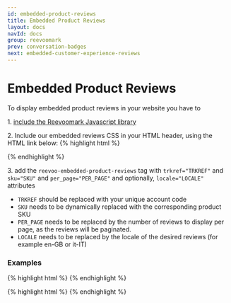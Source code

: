```yaml
---
id: embedded-product-reviews
title: Embedded Product Reviews
layout: docs
navId: docs
group: reevoomark
prev: conversation-badges
next: embedded-customer-experience-reviews
---
```



# Embedded Product Reviews

To display embedded product reviews in your website you have to

1\. [include the Reevoomark Javascript library](../javascript-library)


2\. Include our embedded reviews CSS in your HTML header, using the HTML link below:
{% highlight html %}
  <link rel="stylesheet" href="//mark.reevoo.com/stylesheets/reevoomark/embedded_reviews.css" type="text/css" />
{% endhighlight %}

3\. add the `reevoo-embedded-product-reviews` tag with `trkref="TRKREF"` and `sku="SKU"` and `per_page="PER_PAGE"` and optionally, `locale="LOCALE"` attributes

* `TRKREF` should be replaced with your unique account code
* `SKU` needs to be dynamically replaced with the corresponding product SKU
* `PER_PAGE` needs to be replaced by the number of reviews to display per page, as the reviews will be paginated.
* `LOCALE` needs to be replaced by the locale of the desired reviews (for example en-GB or it-IT)

### Examples

{% highlight html %}
<reevoo-embedded-product-reviews  trkref="TRKREF" sku="SKU" per-page="10"></reevoo-embedded-product-reviews>
{% endhighlight %}


{% highlight html %}
<reevoo-embedded-product-reviews  trkref="TRKREF" sku="SKU" per-page="10" locale="en-GB"></reevoo-embedded-product-reviews>
{% endhighlight %}
